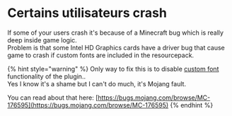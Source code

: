 # Certains utilisateurs crash

If some of your users crash it's because of a Minecraft bug which is really deep inside game logic.  
Problem is that some Intel HD Graphics cards have a driver bug that cause game to crash if custom fonts are included in the resourcepack.

{% hint style="warning" %}
Only way to fix this is to disable [custom font](../plugin-usage/adding-content/custom-fonts/) functionality of the plugin..  
Yes I know it's a shame but I can't do much, it's Mojang fault.  
  
You can read about that here: [https://bugs.mojang.com/browse/MC-176595](https://bugs.mojang.com/browse/MC-176595)
{% endhint %}

